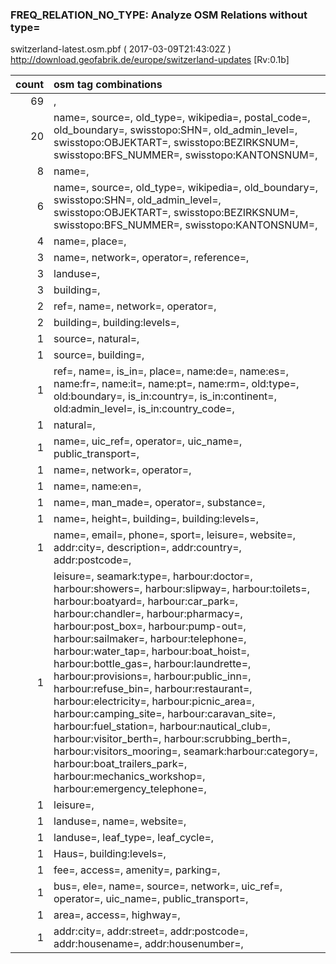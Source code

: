  
### FREQ_RELATION_NO_TYPE: Analyze OSM Relations without type= 
switzerland-latest.osm.pbf ( 2017-03-09T21:43:02Z ) http://download.geofabrik.de/europe/switzerland-updates [Rv:0.1b]
 
|  count  |  osm tag combinations 
|  -----: | :---------------------------
|     69  |  , 
|     20  |  name=, source=, old_type=, wikipedia=, postal_code=, old_boundary=, swisstopo:SHN=, old_admin_level=, swisstopo:OBJEKTART=, swisstopo:BEZIRKSNUM=, swisstopo:BFS_NUMMER=, swisstopo:KANTONSNUM=, 
|      8  |  name=, 
|      6  |  name=, source=, old_type=, wikipedia=, old_boundary=, swisstopo:SHN=, old_admin_level=, swisstopo:OBJEKTART=, swisstopo:BEZIRKSNUM=, swisstopo:BFS_NUMMER=, swisstopo:KANTONSNUM=, 
|      4  |  name=, place=, 
|      3  |  name=, network=, operator=, reference=, 
|      3  |  landuse=, 
|      3  |  building=, 
|      2  |  ref=, name=, network=, operator=, 
|      2  |  building=, building:levels=, 
|      1  |  source=, natural=, 
|      1  |  source=, building=, 
|      1  |  ref=, name=, is_in=, place=, name:de=, name:es=, name:fr=, name:it=, name:pt=, name:rm=, old:type=, old:boundary=, is_in:country=, is_in:continent=, old:admin_level=, is_in:country_code=, 
|      1  |  natural=, 
|      1  |  name=, uic_ref=, operator=, uic_name=, public_transport=, 
|      1  |  name=, network=, operator=, 
|      1  |  name=, name:en=, 
|      1  |  name=, man_made=, operator=, substance=, 
|      1  |  name=, height=, building=, building:levels=, 
|      1  |  name=, email=, phone=, sport=, leisure=, website=, addr:city=, description=, addr:country=, addr:postcode=, 
|      1  |  leisure=, seamark:type=, harbour:doctor=, harbour:showers=, harbour:slipway=, harbour:toilets=, harbour:boatyard=, harbour:car_park=, harbour:chandler=, harbour:pharmacy=, harbour:post_box=, harbour:pump-out=, harbour:sailmaker=, harbour:telephone=, harbour:water_tap=, harbour:boat_hoist=, harbour:bottle_gas=, harbour:laundrette=, harbour:provisions=, harbour:public_inn=, harbour:refuse_bin=, harbour:restaurant=, harbour:electricity=, harbour:picnic_area=, harbour:camping_site=, harbour:caravan_site=, harbour:fuel_station=, harbour:nautical_club=, harbour:visitor_berth=, harbour:scrubbing_berth=, harbour:visitors_mooring=, seamark:harbour:category=, harbour:boat_trailers_park=, harbour:mechanics_workshop=, harbour:emergency_telephone=, 
|      1  |  leisure=, 
|      1  |  landuse=, name=, website=, 
|      1  |  landuse=, leaf_type=, leaf_cycle=, 
|      1  |  Haus=, building:levels=, 
|      1  |  fee=, access=, amenity=, parking=, 
|      1  |  bus=, ele=, name=, source=, network=, uic_ref=, operator=, uic_name=, public_transport=, 
|      1  |  area=, access=, highway=, 
|      1  |  addr:city=, addr:street=, addr:postcode=, addr:housename=, addr:housenumber=, 
 
